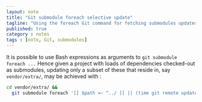 ```yaml
---
layout: note
title: "Git submodule foreach selective update"
tagline: "Using the foreach Git command for fetching submodules updates."
published: true
category : notes
tags : [note, Git, submodules]
---
```


It is possible to use Bash expressions as arguments to `git submodule foreach ...`
Hence given a project with loads of dependencies checked-out as submodules,
updating only a subset of these that reside in, say `vendor/extra/`, may be
achieved with :

```bash
cd vendor/extra/ &&
  git submodule foreach '[[ $path =~ ^../ ]] || (time git remote update)'
```
